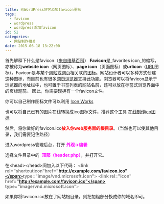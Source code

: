 ```yaml
---
title: 给WordPress博客添加favicon图标
tags:
  - favicon
  - wordpress
  - wordpress添加favicon
id: 52
categories:
  - 网站制作相关
date: 2015-06-18 13:22:00
---
```


首先解释下什么是favicon（[来自维基百科](https://zh.wikipedia.org/wiki/Favicon)）
**Favicon**是_favorites icon_的缩写，亦被称为**website icon**（网页图标）、**page icon**（页面图标）或**urlicon**（[URL](https://zh.wikipedia.org/wiki/URL "URL")图标）。Favicon是与某个[网站](https://zh.wikipedia.org/wiki/%E7%BD%91%E7%AB%99 "网站")或[网页](https://zh.wikipedia.org/wiki/%E7%BD%91%E9%A1%B5 "网页")相关联的[图标](https://zh.wikipedia.org/wiki/%E5%9B%BE%E6%A0%87 "图标")。网站设计者可以多种方式创建这种图标，而目前也有很多[网页浏览器](https://zh.wikipedia.org/wiki/%E7%BD%91%E9%A1%B5%E6%B5%8F%E8%A7%88%E5%99%A8 "网页浏览器")支持此功能。浏览器可以将favicon显示于浏览器的地址栏中，也可置于书签列表的网站名前，还可以放在标签式浏览界面中的页标题前。
因此，你需要现拥有一个favicon文件。

你可以自己制作图标文件可以利用 [Icon Works](http://icon-works.com/)

也可以将自己已有的图片在线转换成ico图标文件，推荐这个工具 [在线制作ico图标](http://www.bitbug.net/)

然后，将你做好的favicon.ico<span style="color: #ff0000;">**放入你web服务器的根目录**</span>。（当然也可以使其他目录，我们需要记住路径）

进入wordpress管理后台，打开 **<span style="color: #ff00ff;">外观-&gt;编辑</span>**

选择文件目录中的  **<span style="color: #ff00ff;">顶部（header.php）</span>**，并打开它。

在&lt;head&gt;&lt;/head&gt;间加入以下代码：
<span style="color: #808080;">**<span class="sc2">&lt;<span class="kw2">link</span> <span class="kw3">rel</span><span class="sy0">=</span><span class="st0">"shortcuticon"</span><span class="kw3">href</span><span class="sy0">=</span><span class="st0">"http://example.com/favicon.ico"</span><span class="kw3">type</span><span class="sy0">=</span><span class="st0">"image/vnd.microsoft.icon"</span>&gt;</span>**
<span class="sc2">**&lt;<span class="kw2">link</span> <span class="kw3">rel</span><span class="sy0">=</span><span class="st0">"icon"</span> <span class="kw3">href</span><span class="sy0">=</span><span class="st0">"http://example.com/favicon.ico"</span> <span class="kw3">type</span><span class="sy0">=</span>**<span class="st0">**"image/vnd.microsoft.icon**"</span>&gt;</span></span>

如果你将favicon.ico放在了网站根目录，则把加粗部分换成你的域名即可。
